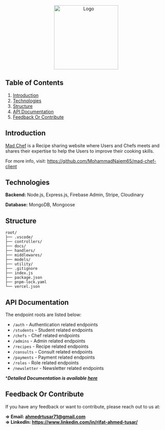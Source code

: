 <div align="center">
  <a href="https://mad-chef.web.app/">
    <img src="https://i.ibb.co/pf16mPh/logo-lg.png" alt="Logo" width="200" />
  </a>
</div>

## Table of Contents

1. [Introduction](#introduction)
2. [Technologies](#technologies)
3. [Structure](#structure)
4. [API Documentation](#api-documentation)
5. [Feedback Or Contribute](#feedback-or-contribute)

## Introduction

[Mad Chef](https://mad-chef.web.app/) is a Recipe sharing website where Users and Chefs meets and shares their expertise to help the Users to improve their cooking skills.

For more info, visit: https://github.com/MohammadNaiem65/mad-chef-client

## Technologies

**Backend:** Node.js, Express.js, Firebase Admin, Stripe, Cloudinary

**Database:** MongoDB, Mongoose

## Structure

```
root/
├── .vscode/
├── controllers/
├── docs/
├── handlers/
├── middlewares/
├── models/
├── utility/
├── .gitignore
├── index.js
├── package.json
├── pnpm-lock.yaml
└── vercel.json
```

## API Documentation

The endpoint roots are listed below:

-   `/auth` - Authentication related endpoints
-   `/students` - Student related endpoints
-   `/chefs` - Chef related endpoints
-   `/admins` - Admin related endpoints
-   `/recipes` - Recipe related endpoints
-   `/consults` - Consult related endpoints
-   `/payments` - Payment related endpoints
-   `/roles` - Role related endpoints
-   `/newsletter` - Newsletter related endpoints

\***_Detailed Documentation is available [here](https://github.com/MohammadNaiem65/mad-chef-server/tree/main/docs)_**

## Feedback Or Contribute

If you have any feedback or want to contribute, please reach out to us at:

**=> Email: ahmedrtusar71@gmail.com**  
**=> LinkedIn: https://www.linkedin.com/in/rifat-ahmed-tusar/**
